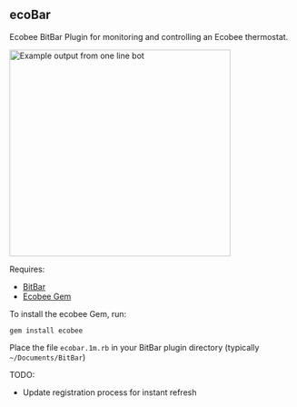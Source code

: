 ecoBar
---
Ecobee BitBar Plugin for monitoring and controlling an Ecobee thermostat.

<img src="https://raw.githubusercontent.com/robzr/ecobar/master/images/screenshot.png" 
  alt="Example output from one line bot" height=364 width=389>

Requires:
- [BitBar](http://getbitbar.com)
- [Ecobee Gem](http://getbitbar.com)

To install the ecobee Gem, run:
```
gem install ecobee
```

Place the file `ecobar.1m.rb` in your BitBar plugin directory (typically `~/Documents/BitBar`)

TODO:
- Update registration process for instant refresh

